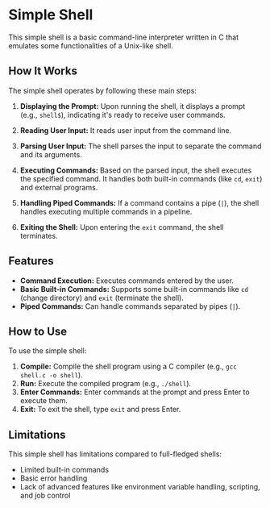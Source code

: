 # Simple Shell

This simple shell is a basic command-line interpreter written in C that emulates some functionalities of a Unix-like shell.

## How It Works

The simple shell operates by following these main steps:

1. **Displaying the Prompt:** Upon running the shell, it displays a prompt (e.g., `shell$`), indicating it's ready to receive user commands.

2. **Reading User Input:** It reads user input from the command line.

3. **Parsing User Input:** The shell parses the input to separate the command and its arguments.

4. **Executing Commands:** Based on the parsed input, the shell executes the specified command. It handles both built-in commands (like `cd`, `exit`) and external programs.

5. **Handling Piped Commands:** If a command contains a pipe (`|`), the shell handles executing multiple commands in a pipeline.

6. **Exiting the Shell:** Upon entering the `exit` command, the shell terminates.

## Features

- **Command Execution:** Executes commands entered by the user.
- **Basic Built-in Commands:** Supports some built-in commands like `cd` (change directory) and `exit` (terminate the shell).
- **Piped Commands:** Can handle commands separated by pipes (`|`).

## How to Use

To use the simple shell:

1. **Compile:** Compile the shell program using a C compiler (e.g., `gcc shell.c -o shell`).
2. **Run:** Execute the compiled program (e.g., `./shell`).
3. **Enter Commands:** Enter commands at the prompt and press Enter to execute them.
4. **Exit:** To exit the shell, type `exit` and press Enter.

## Limitations

This simple shell has limitations compared to full-fledged shells:

- Limited built-in commands
- Basic error handling
- Lack of advanced features like environment variable handling, scripting, and job control

